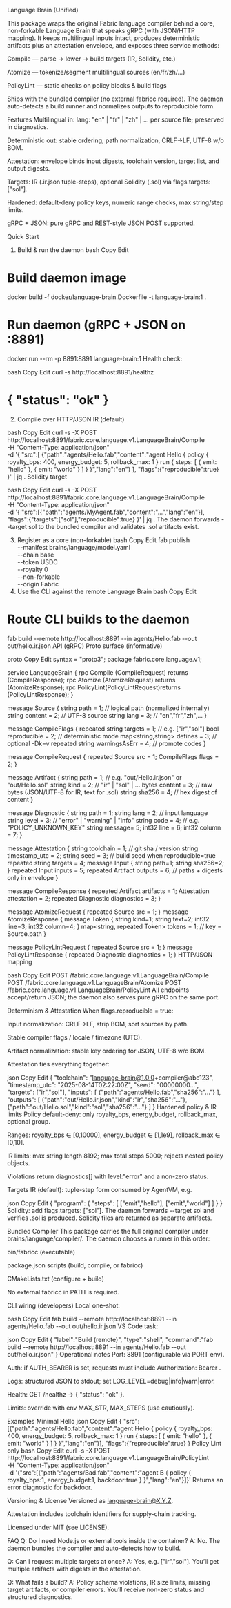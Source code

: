 Language Brain (Unified)

This package wraps the original Fabric language compiler behind a core, non-forkable Language Brain that speaks gRPC (with JSON/HTTP mapping). It keeps multilingual inputs intact, produces deterministic artifacts plus an attestation envelope, and exposes three service methods:

Compile — parse → lower → build targets (IR, Solidity, etc.)

Atomize — tokenize/segment multilingual sources (en/fr/zh/…)

PolicyLint — static checks on policy blocks & build flags

Ships with the bundled compiler (no external fabricc required). The daemon auto-detects a build runner and normalizes outputs to reproducible form.

Features
Multilingual in: lang: "en" | "fr" | "zh" | … per source file; preserved in diagnostics.

Deterministic out: stable ordering, path normalization, CRLF→LF, UTF-8 w/o BOM.

Attestation: envelope binds input digests, toolchain version, target list, and output digests.

Targets: IR (.ir.json tuple-steps), optional Solidity (.sol) via flags.targets: ["sol"].

Hardened: default-deny policy keys, numeric range checks, max string/step limits.

gRPC + JSON: pure gRPC and REST-style JSON POST supported.

Quick Start
1) Build & run the daemon
bash
Copy
Edit
# Build daemon image
docker build -f docker/language-brain.Dockerfile -t language-brain:1 .

# Run daemon (gRPC + JSON on :8891)
docker run --rm -p 8891:8891 language-brain:1
Health check:

bash
Copy
Edit
curl -s http://localhost:8891/healthz
# { "status": "ok" }
2) Compile over HTTP/JSON
IR (default)

bash
Copy
Edit
curl -s -X POST \
  http://localhost:8891/fabric.core.language.v1.LanguageBrain/Compile \
  -H "Content-Type: application/json" \
  -d '{
        "src":[
          {"path":"agents/Hello.fab","content":"agent Hello { policy { royalty_bps: 400, energy_budget: 5, rollback_max: 1 } run { steps: [ { emit: \"hello\" }, { emit: \"world\" } ] } }","lang":"en"}
        ],
        "flags":{"reproducible":true}
      }' | jq .
Solidity target

bash
Copy
Edit
curl -s -X POST \
  http://localhost:8891/fabric.core.language.v1.LanguageBrain/Compile \
  -H "Content-Type: application/json" \
  -d '{
        "src":[{"path":"agents/MyAgent.fab","content":"...","lang":"en"}],
        "flags":{"targets":["sol"],"reproducible":true}
      }' | jq .
The daemon forwards --target sol to the bundled compiler and validates .sol artifacts exist.

3) Register as a core (non-forkable)
bash
Copy
Edit
fab publish \
  --manifest brains/language/model.yaml \
  --chain base \
  --token USDC \
  --royalty 0 \
  --non-forkable \
  --origin Fabric
4) Use the CLI against the remote Language Brain
bash
Copy
Edit
# Route CLI builds to the daemon
fab build --remote http://localhost:8891 --in agents/Hello.fab --out out/hello.ir.json
API (gRPC)
Proto surface (informative)

proto
Copy
Edit
syntax = "proto3";
package fabric.core.language.v1;

service LanguageBrain {
  rpc Compile   (CompileRequest)   returns (CompileResponse);
  rpc Atomize   (AtomizeRequest)   returns (AtomizeResponse);
  rpc PolicyLint(PolicyLintRequest)returns (PolicyLintResponse);
}

message Source {
  string path    = 1;   // logical path (normalized internally)
  string content = 2;   // UTF-8 source
  string lang    = 3;   // "en","fr","zh",...
}

message CompileFlags {
  repeated string targets       = 1; // e.g. ["ir","sol"]
  bool reproducible             = 2; // deterministic mode
  map<string,string> defines    = 3; // optional -Dk=v
  repeated string warningsAsErr = 4; // promote codes
}

message CompileRequest {
  repeated Source src = 1;
  CompileFlags flags  = 2;
}

message Artifact {
  string path     = 1; // e.g. "out/Hello.ir.json" or "out/Hello.sol"
  string kind     = 2; // "ir" | "sol" | ...
  bytes  content  = 3; // raw bytes (JSON/UTF-8 for IR, text for .sol)
  string sha256   = 4; // hex digest of content
}

message Diagnostic {
  string path   = 1;
  string lang   = 2;   // input language
  string level  = 3;   // "error" | "warning" | "info"
  string code   = 4;   // e.g. "POLICY_UNKNOWN_KEY"
  string message= 5;
  int32  line   = 6;
  int32  column = 7;
}

message Attestation {
  string toolchain      = 1; // git sha / version
  string timestamp_utc  = 2;
  string seed           = 3; // build seed when reproducible=true
  repeated string targets = 4;
  message Input { string path=1; string sha256=2; }
  repeated Input inputs  = 5;
  repeated Artifact outputs = 6; // paths + digests only in envelope
}

message CompileResponse {
  repeated Artifact artifacts  = 1;
  Attestation attestation      = 2;
  repeated Diagnostic diagnostics = 3;
}

message AtomizeRequest  { repeated Source src = 1; }
message AtomizeResponse {
  message Token { string kind=1; string text=2; int32 line=3; int32 column=4; }
  map<string, repeated Token> tokens = 1; // key = Source.path
}

message PolicyLintRequest  { repeated Source src = 1; }
message PolicyLintResponse { repeated Diagnostic diagnostics = 1; }
HTTP/JSON mapping

bash
Copy
Edit
POST /fabric.core.language.v1.LanguageBrain/Compile
POST /fabric.core.language.v1.LanguageBrain/Atomize
POST /fabric.core.language.v1.LanguageBrain/PolicyLint
All endpoints accept/return JSON; the daemon also serves pure gRPC on the same port.

Determinism & Attestation
When flags.reproducible = true:

Input normalization: CRLF→LF, strip BOM, sort sources by path.

Stable compiler flags / locale / timezone (UTC).

Artifact normalization: stable key ordering for JSON, UTF-8 w/o BOM.

Attestation ties everything together:

json
Copy
Edit
{
  "toolchain": "language-brain@1.0.0+compiler@abc123",
  "timestamp_utc": "2025-08-14T02:22:00Z",
  "seed": "00000000…",
  "targets": ["ir","sol"],
  "inputs": [
    {"path":"agents/Hello.fab","sha256":"…"}
  ],
  "outputs": [
    {"path":"out/Hello.ir.json","kind":"ir","sha256":"…"},
    {"path":"out/Hello.sol","kind":"sol","sha256":"…"}
  ]
}
Hardened policy & IR limits
Policy default-deny: only royalty_bps, energy_budget, rollback_max, optional group.

Ranges: royalty_bps ∈ [0,10000], energy_budget ∈ [1,1e9], rollback_max ∈ [0,10].

IR limits: max string length 8192; max total steps 5000; rejects nested policy objects.

Violations return diagnostics[] with level:"error" and a non-zero status.

Targets
IR (default): tuple-step form consumed by AgentVM, e.g.

json
Copy
Edit
{ "program": { "steps": [ ["emit","hello"], ["emit","world"] ] } }
Solidity: add flags.targets: ["sol"]. The daemon forwards --target sol and verifies .sol is produced. Solidity files are returned as separate artifacts.

Bundled Compiler
This package carries the full original compiler under brains/language/compiler/. The daemon chooses a runner in this order:

bin/fabricc (executable)

package.json scripts (build, compile, or fabricc)

CMakeLists.txt (configure + build)

No external fabricc in PATH is required.

CLI wiring (developers)
Local one-shot:

bash
Copy
Edit
fab build --remote http://localhost:8891 --in agents/Hello.fab --out out/hello.ir.json
VS Code task:

json
Copy
Edit
{ "label":"Build (remote)", "type":"shell",
  "command":"fab build --remote http://localhost:8891 --in agents/Hello.fab --out out/hello.ir.json" }
Operational notes
Port: 8891 (configurable via PORT env).

Auth: if AUTH_BEARER is set, requests must include Authorization: Bearer <token>.

Logs: structured JSON to stdout; set LOG_LEVEL=debug|info|warn|error.

Health: GET /healthz → { "status": "ok" }.

Limits: override with env MAX_STR, MAX_STEPS (use cautiously).

Examples
Minimal Hello
json
Copy
Edit
{
  "src":[{"path":"agents/Hello.fab","content":"agent Hello { policy { royalty_bps: 400, energy_budget: 5, rollback_max: 1 } run { steps: [ { emit: \"hello\" }, { emit: \"world\" } ] } }","lang":"en"}],
  "flags":{"reproducible":true}
}
Policy Lint only
bash
Copy
Edit
curl -s -X POST http://localhost:8891/fabric.core.language.v1.LanguageBrain/PolicyLint \
  -H "Content-Type: application/json" \
  -d '{"src":[{"path":"agents/Bad.fab","content":"agent B { policy { royalty_bps:1, energy_budget:1, backdoor:true } }","lang":"en"}]}'
Returns an error diagnostic for backdoor.

Versioning & License
Versioned as language-brain@X.Y.Z.

Attestation includes toolchain identifiers for supply-chain tracking.

Licensed under MIT (see LICENSE).

FAQ
Q: Do I need Node.js or external tools inside the container?
A: No. The daemon bundles the compiler and auto-detects how to build.

Q: Can I request multiple targets at once?
A: Yes, e.g. ["ir","sol"]. You’ll get multiple artifacts with digests in the attestation.

Q: What fails a build?
A: Policy schema violations, IR size limits, missing target artifacts, or compiler errors. You’ll receive non-zero status and structured diagnostics.

